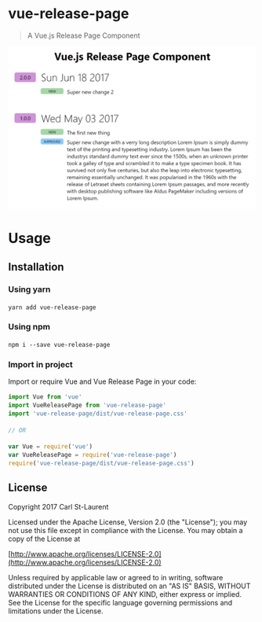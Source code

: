 # vue-release-page

> A Vue.js Release Page Component

![Component Screenshot](/docs/assets/component-screenshot.png)

# Usage

## Installation

### Using yarn

`yarn add vue-release-page`

### Using npm

`npm i --save vue-release-page`

### Import in project

Import or require Vue and Vue Release Page in your code:
``` javascript
import Vue from 'vue'
import VueReleasePage from 'vue-release-page'
import 'vue-release-page/dist/vue-release-page.css'

// OR

var Vue = require('vue')
var VueReleasePage = require('vue-release-page')
require('vue-release-page/dist/vue-release-page.css')
```

## License

  Copyright 2017 Carl St-Laurent

  Licensed under the Apache License, Version 2.0 (the "License");
  you may not use this file except in compliance with the License.
  You may obtain a copy of the License at

  [http://www.apache.org/licenses/LICENSE-2.0](http://www.apache.org/licenses/LICENSE-2.0)

  Unless required by applicable law or agreed to in writing, software
  distributed under the License is distributed on an "AS IS" BASIS,
  WITHOUT WARRANTIES OR CONDITIONS OF ANY KIND, either express or implied.
  See the License for the specific language governing permissions and
  limitations under the License.